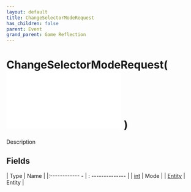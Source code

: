 ```yaml
---
layout: default
title: ChangeSelectorModeRequest
has_children: false
parent: Event
grand_parent: Game Reflection
---
```

# ChangeSelectorModeRequest( ![ EntityEventBase ](game-reflection/events/entity_event_base.md) )
Description 

## Fields
| Type | Name |
|:------------ - | : -------------- |
| [int](game-reflection/enums/int.md) | Mode |
| [Entity](game-reflection/classes/entity.md) | Entity |

